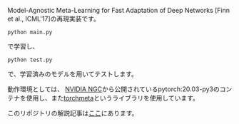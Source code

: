 Model-Agnostic Meta-Learning for Fast Adaptation of Deep Networks [Finn et al., ICML'17]の再現実装です。

```
python main.py
```
で学習し、

```
python test.py
```
で、学習済みのモデルを用いてテストします。

動作環境としては、
[NVIDIA NGC](https://ngc.nvidia.com/catalog/containers/nvidia:pytorch)から公開されているpytorch:20.03-py3のコンテナを使用し、また[torchmeta](https://pypi.org/project/torchmeta/#description)というライブラリを使用しています。

このリポジトリの解説記事は[ここ]()にあります。